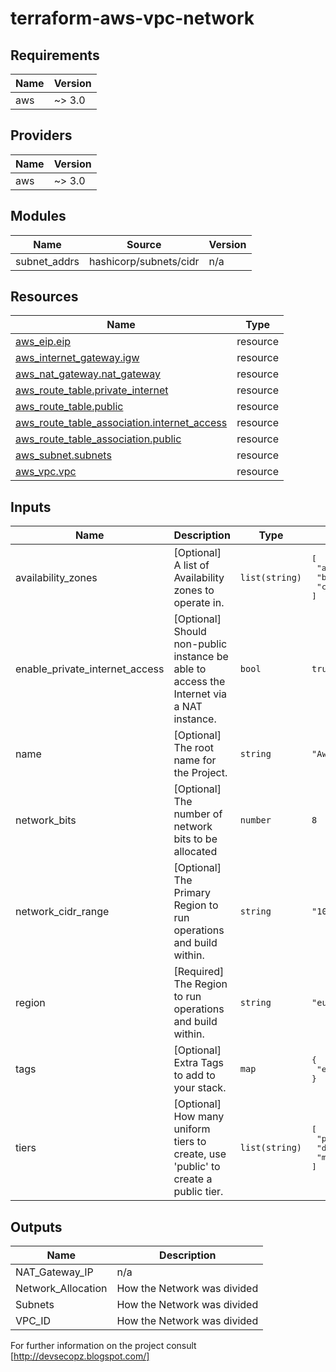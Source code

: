 # terraform-aws-vpc-network

## Requirements

| Name | Version |
|------|---------|
| aws | ~> 3.0 |

## Providers

| Name | Version |
|------|---------|
| aws | ~> 3.0 |

## Modules

| Name | Source | Version |
|------|--------|---------|
| subnet\_addrs | hashicorp/subnets/cidr | n/a |

## Resources

| Name | Type |
|------|------|
| [aws_eip.eip](https://registry.terraform.io/providers/hashicorp/aws/latest/docs/resources/eip) | resource |
| [aws_internet_gateway.igw](https://registry.terraform.io/providers/hashicorp/aws/latest/docs/resources/internet_gateway) | resource |
| [aws_nat_gateway.nat_gateway](https://registry.terraform.io/providers/hashicorp/aws/latest/docs/resources/nat_gateway) | resource |
| [aws_route_table.private_internet](https://registry.terraform.io/providers/hashicorp/aws/latest/docs/resources/route_table) | resource |
| [aws_route_table.public](https://registry.terraform.io/providers/hashicorp/aws/latest/docs/resources/route_table) | resource |
| [aws_route_table_association.internet_access](https://registry.terraform.io/providers/hashicorp/aws/latest/docs/resources/route_table_association) | resource |
| [aws_route_table_association.public](https://registry.terraform.io/providers/hashicorp/aws/latest/docs/resources/route_table_association) | resource |
| [aws_subnet.subnets](https://registry.terraform.io/providers/hashicorp/aws/latest/docs/resources/subnet) | resource |
| [aws_vpc.vpc](https://registry.terraform.io/providers/hashicorp/aws/latest/docs/resources/vpc) | resource |

## Inputs

| Name | Description | Type | Default | Required |
|------|-------------|------|---------|:--------:|
| availability\_zones | [Optional] A list of Availability zones to operate in. | `list(string)` | <pre>[<br>  "a",<br>  "b",<br>  "c"<br>]</pre> | no |
| enable\_private\_internet\_access | [Optional] Should non-public instance be able to access the Internet via a NAT instance. | `bool` | `true` | no |
| name | [Optional] The root name for the Project. | `string` | `"Awesome Project!"` | no |
| network\_bits | [Optional] The number of network bits to be allocated | `number` | `8` | no |
| network\_cidr\_range | [Optional] The Primary Region to run operations and build within. | `string` | `"10.0.0.0/8"` | no |
| region | [Required] The Region to run operations and build within. | `string` | `"eu-west-1"` | no |
| tags | [Optional] Extra Tags to add to your stack. | `map` | <pre>{<br>  "enviroment": "alpha"<br>}</pre> | no |
| tiers | [Optional] How many uniform tiers to create, use 'public' to create a public tier. | `list(string)` | <pre>[<br>  "public",<br>  "data",<br>  "mid"<br>]</pre> | no |

## Outputs

| Name | Description |
|------|-------------|
| NAT\_Gateway\_IP | n/a |
| Network\_Allocation | How the Network was divided |
| Subnets | How the Network was divided |
| VPC\_ID | How the Network was divided |

For further information on the project consult [http://devsecopz.blogspot.com/]
